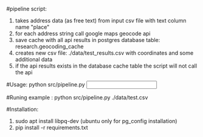 #pipeline script:
1. takes address data (as free text) from input csv file with text column name "place" 
2. for each address string call google maps geocode api 
3. save cache with all api results in postgres database table: research.geocoding_cache
4. creates new csv file: ./data/test_results.csv with coordinates and some additional data
5. if the api results exists in the database cache table the script will not call the api


#Usage:
python src/pipeline.py <input csv>

#Runing example :
python src/pipeline.py ./data/test.csv

#Installation:
1. sudo apt install libpq-dev (ubuntu only for pg_config installation)
2. pip install -r requirements.txt

